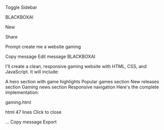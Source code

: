 

Toggle Sidebar

BLACKBOXAI

New

Share




<!DOCTYPE html>
<html lang="en">
<head>
    <meta charset="UTF-8">
    <meta name="viewport" content="width=device-width, initial-scale=1.0">
    <title>Epic Games Hub - Your Gaming Destination</title>
    <script src="https://cdn.tailwindcss.com"></script>
    <style>
        .game-card {
            transition: transform 0.3s ease, box-shadow 0.3s ease;
        }
        .game-card:hover {
            transform: translateY(-8px);
            box-shadow: 0 10px 25px rgba(0, 0, 0, 0.2);
        }
        .hero-bg {
            background: linear-gradient(rgba(0, 0, 0, 0.7), rgba(0, 0, 0, 0.7)), 
                        url('https://placehold.co/1920x1080') no-repeat center center;
            background-size: cover;
            height: 80vh;
        }
        @keyframes pulse {
            0%, 100% { opacity: 1; }
            50% { opacity: 0.5; }
        }
        .pulse-animation {
            animation: pulse 2s infinite;
        }
    </style>
</head>
<body class="bg-gray-900 text-gray-100">

Prompt create me a website gaming

Copy message
Edit message
BLACKBOXAI

I'll create a clean, responsive gaming website with HTML, CSS, and JavaScript. It will include:

A hero section with game highlights
Popular games section
New releases section
Gaming news section
Responsive navigation
Here's the complete implementation:

gaming.html

html
47 lines
Click to close
<!DOCTYPE html>
<html lang="en">
...
Copy message
Export
